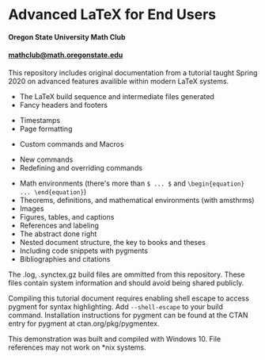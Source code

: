 # Advanced LaTeX for End Users

#### Oregon State University Math Club
#### mathclub@math.oregonstate.edu

This repository includes original documentation from a tutorial taught Spring 2020 on advanced features availible within modern LaTeX systems.

 - The LaTeX build sequence and intermediate files generated
 - Fancy headers and footers
  * Timestamps
  * Page formatting
 - Custom commands and Macros
  * New commands
  * Redefining and overriding commands
 - Math environments (there's more than `$ ... $` and `\begin{equation} ... \end{equation}`)
 - Theorems, definitions, and mathematical environments (with amsthrms)
 - Images
 - Figures, tables, and captions
 - References and labeling
 - The abstract done right
 - Nested document structure, the key to books and theses
 - Including code snippets with pygments
 - Bibliographies and citations


The .log, .synctex.gz build files are ommitted from this repository. These files contain system information and should avoid being shared publicly.

Compiling this tutorial document requires enabling shell escape to access pygment for syntax highlighting. Add `--shell-escape` to your build command.
Installation instructions for pygment can be found at the CTAN entry for pygment at ctan.org/pkg/pygmentex.

This demonstration was built and compiled with Windows 10.
File references may not work on *nix systems. 



